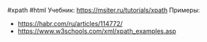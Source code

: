 #xpath #html
Учебник: https://msiter.ru/tutorials/xpath
Примеры:
 - https://habr.com/ru/articles/114772/
 - https://www.w3schools.com/xml/xpath_examples.asp